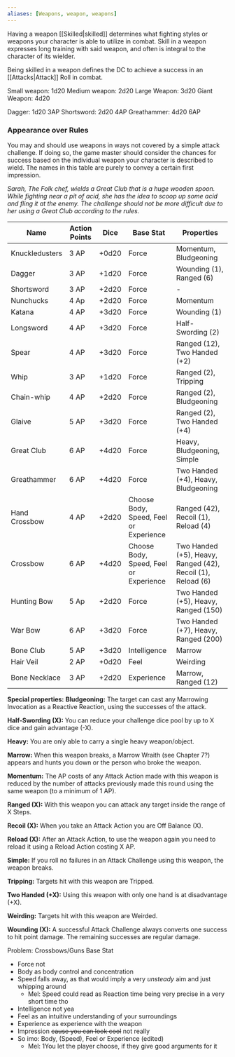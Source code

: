 ```yaml
---
aliases: [Weapons, weapon, weapons]
---
```


Having a weapon [[Skilled|skilled]] determines what fighting styles or weapons your character is able to utilize in combat. Skill in a weapon expresses long training with said weapon, and often is integral to the character of its wielder.

Being skilled in a weapon defines the DC to achieve a success in an [[Attacks|Attack]] Roll in combat.

Small weapon: 1d20
Medium weapon: 2d20
Large Weapon: 3d20
Giant Weapon: 4d20

Dagger: 1d20 3AP
Shortsword: 2d20 4AP
Greathammer: 4d20 6AP

### Appearance over Rules
You may and should use weapons in ways not covered by a simple attack challenge. If doing so, the game master should consider the chances for success based on the individual weapon your character is described to wield. The names in this table are purely to convey a certain first impression.

_Sarah, The Folk chef, wields a Great Club that is a huge wooden spoon. While fighting near a pit of acid, she has the idea to scoop up some acid and fling it at the enemy. The challenge should not be more difficult due to her using a Great Club according to the rules._

| **Name**       | **Action Points** | **Dice** | **Base Stat**                          | **Properties**                                              |
| -------------- | ----------------- | -------- | -------------------------------------- | ----------------------------------------------------------- |
| Knuckledusters | 3 AP              | +0d20    | Force                                  | Momentum, Bludgeoning                                       |
| Dagger         | 3 AP              | +1d20    | Force                                  | Wounding (1), Ranged (6)                                    |
| Shortsword     | 3 AP              | +2d20    | Force                                  | -                                                           |
| Nunchucks      | 4 Ap              | +2d20    | Force                                  | Momentum                                                    |
| Katana         | 4 AP              | +3d20    | Force                                  | Wounding (1)                                                |
| Longsword      | 4 AP              | +3d20    | Force                                  | Half-Swording (2)                                           |
| Spear          | 4 AP              | +3d20    | Force                                  | Ranged (12), Two Handed (+2)                                |
| Whip           | 3 AP              | +1d20    | Force                                  | Ranged (2), Tripping                                        |
| Chain-whip     | 4 AP              | +2d20    | Force                                  | Ranged (2), Bludgeoning                                     |
| Glaive         | 5 AP              | +3d20    | Force                                  | Ranged (2), Two Handed (+4)                                 |
| Great Club     | 6 AP              | +4d20    | Force                                  | Heavy, Bludgeoning, Simple                                  |
| Greathammer    | 6 AP              | +4d20    | Force                                  | Two Handed (+4), Heavy, Bludgeoning                         |
| Hand Crossbow  | 4 AP              | +2d20    | Choose Body, Speed, Feel or Experience | Ranged (42), Recoil (1), Reload (4)                         |
| Crossbow       | 6 AP              | +4d20    | Choose Body, Speed, Feel or Experience | Two Handed (+5), Heavy, Ranged (42), Recoil (1), Reload (6) |
| Hunting Bow    | 5 Ap              | +2d20    | Force                                  | Two Handed (+5), Heavy, Ranged (150)                        |
| War Bow        | 6 AP              | +3d20    | Force                                  | Two Handed (+7), Heavy, Ranged (200)                        |
| Bone Club      | 5 AP              | +3d20    | Intelligence                           | Marrow                                                      |
| Hair Veil      | 2 AP              | +0d20    | Feel                                   | Weirding                                                    |
| Bone Necklace  | 3 AP              | +2d20    | Experience                             | Marrow, Ranged (12)                                         |
**Special properties:**
**Bludgeoning:** The target can cast any Marrowing Invocation as a Reactive Reaction, using the successes of the attack.

**Half-Swording (X):** You can reduce your challenge dice pool by up to X dice and gain advantage (-X).

**Heavy:** You are only able to carry a single heavy weapon/object.

**Marrow:** When this weapon breaks, a Marrow Wraith (see Chapter 7?) appears and hunts you down or the person who broke the weapon.

**Momentum:** The AP costs of any Attack Action made with this weapon is reduced by the number of attacks previously made this round using the same weapon (to a minimum of 1 AP).

**Ranged (X):** With this weapon you can attack any target inside the range of X Steps.

**Recoil (X):** When you take an Attack Action you are Off Balance (X).

**Reload (X):** After an Attack Action, to use the weapon again you need to reload it using a Reload Action costing X AP.

**Simple:** If you roll no failures in an Attack Challenge using this weapon, the weapon breaks.

**Tripping:** Targets hit with this weapon are Tripped.

**Two Handed (+X):** Using this weapon with only one hand is at disadvantage (+X).

**Weirding:** Targets hit with this weapon are Weirded.

**Wounding (X):** A successful Attack Challenge always converts one success to hit point damage. The remaining successes are regular damage.


Problem: Crossbows/Guns Base Stat
- Force not
- Body as body control and concentration
- Speed falls away, as that would imply a very *unsteady* aim and just whipping around
	- Mel: Speed could read as Reaction time being very precise in a very short time tho
- Intelligence not yea
- Feel as an intuitive understanding of your surroundings
- Experience as experience with the weapon
- Impression ~~cause you can look cool~~ not really
- So imo: Body, (Speed), Feel or Experience (edited)
	- Mel: 1You let the player choose, if they give good arguments for it